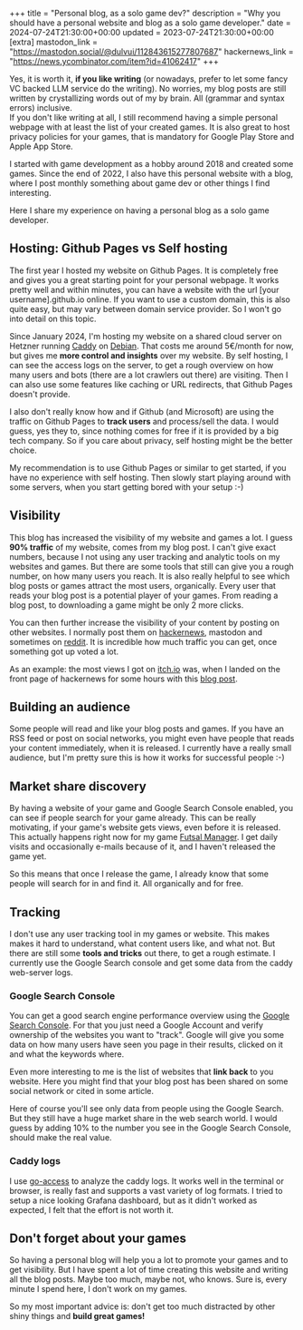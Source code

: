 +++
title = "Personal blog, as a solo game dev?"
description = "Why you should have a personal website and blog as a solo game developer."
date = 2024-07-24T21:30:00+00:00
updated = 2023-07-24T21:30:00+00:00
[extra]
mastodon_link = "https://mastodon.social/@dulvui/112843615277807687"
hackernews_link = "https://news.ycombinator.com/item?id=41062417"
+++

Yes, it is worth it, **if you like writing** (or nowadays, prefer to let some fancy VC backed LLM service do the writing).
No worries, my blog posts are still written by crystallizing words out of my by brain.
All (grammar and syntax errors) inclusive.    
If you don't like writing at all, I still recommend having a simple personal webpage with at least the list of your created games. 
It is also great to host privacy policies for your games, that is mandatory for Google Play Store and Apple App Store.

I started with game development as a hobby around 2018 and created some games.
Since the end of 2022, I also have this personal website with a blog, where I post monthly something about game dev or other things I find interesting.

Here I share my experience on having a personal blog as a solo game developer.

## Hosting: Github Pages vs Self hosting
The first year I hosted my website on Github Pages.
It is completely free and gives you a great starting point for your personal webpage.
It works pretty well and within minutes, you can have a website with the url [your username].github.io online.
If you want to use a custom domain, this is also quite easy, but may vary between domain service provider.
So I won't go into detail on this topic.

Since January 2024, I'm hosting my website on a shared cloud server on Hetzner running  [Caddy](https://caddyserver.com) on [Debian](https://debian.org).
That costs me around 5€/month for now, but gives me **more control and insights** over my website.
By self hosting, I can see the access logs on the server, to get a rough overview on how many users and bots (there are a lot crawlers out there) are visiting.
Then I can also use some features like caching or URL redirects, that Github Pages doesn't provide.

I also don't really know how and if Github (and Microsoft) are using the traffic on Github Pages to **track users** and process/sell the data.
I would guess, yes they to, since nothing comes for free if it is provided by a big tech company.
So if you care about privacy, self hosting might be the better choice.

My recommendation is to use Github Pages or similar to get started, if you have no experience with self hosting.
Then slowly start playing around with some servers, when you start getting bored with your setup :-)

## Visibility
This blog has increased the visibility of my website and games a lot.
I guess **90% traffic** of my website, comes from my blog post.
I can't give exact numbers, because I not using any user tracking and analytic tools on my websites and games.
But there are some tools that still can give you a rough number, on how many users you reach.
It is also really helpful to see which blog posts or games attract the most users, organically.
Every user that reads your blog post is a potential player of your games.
From reading a blog post, to downloading a game might be only 2 more clicks.

You can then further increase the visibility of your content by posting on other websites.
I normally post them on [hackernews](https://news.ycombinator.com/), mastodon and sometimes on [reddit](https://reddit.com).
It is incredible how much traffic you can get, once something got up voted a lot.

As an example: the most views I got on [itch.io](https://simondalvai.itch.io/) was, when I landed on the front page of hackernews for some hours with this [blog post](https://news.ycombinator.com/item?id=36466698).

## Building an audience
Some people will read and like your blog posts and games.
If you have an RSS feed or post on social networks, you might even have people that reads your content immediately, when it is released.
I currently have a really small audience, but I'm pretty sure this is how it works for successful people :-) 

## Market share discovery
By having a website of your game and Google Search Console enabled, you can see if people search for your game already.
This can be really motivating, if your game's website gets views, even before it is released.
This actually happens right now for my game [Futsal Manager](https://simondalvai.org/games/futsal-manager/).
I get daily visits and occasionally e-mails because of it, and I haven't released the game yet.

So this means that once I release the game, I already know that some people will search for in and find it.
All organically and for free.

## Tracking
I don't use any user tracking tool in my games or website.
This makes makes it hard to understand, what content users like, and what not.
But there are still some **tools and tricks** out there, to get a rough estimate.
I currently use the Google Search console and get some data from the caddy web-server logs.

### Google Search Console
You can get a good search engine performance overview using the [Google Search Console](https://search.google.com/search-console).
For that you just need a Google Account and verify ownership of the websites you want to "track".
Google will give you some data on how many users have seen you page in their results, clicked on it and what the keywords where.

Even more interesting to me is the list of websites that **link back** to you website.
Here you might find that your blog post has been shared on some social network or cited in some article.

Here of course you'll see only data from people using the Google Search.
But they still have a huge market share in the web search world.
I would guess by adding 10% to the number you see in the Google Search Console, should make the real value.

### Caddy logs
I use [go-access](https://goaccess.io/) to analyze the caddy logs.
It works well in the terminal or browser, is really fast and supports a vast variety of log formats.
I tried to setup a nice looking Grafana dashboard, but as it didn't worked as expected, I felt that the effort is not worth it.

## Don't forget about your games
So having a personal blog will help you a lot to promote your games and to get visibility.
But I have spent a lot of time creating this website and writing all the blog posts.
Maybe too much, maybe not, who knows.
Sure is, every minute I spend here, I don't work on my games.

So my most important advice is: don't get too much distracted by other shiny things and **build great games!**
